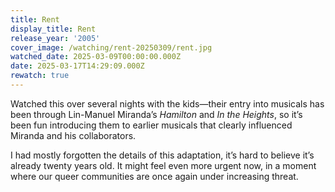 ```yaml
---
title: Rent
display_title: Rent
release_year: '2005'
cover_image: /watching/rent-20250309/rent.jpg
watched_date: 2025-03-09T00:00:00.000Z
date: 2025-03-17T14:29:09.000Z
rewatch: true
---
```

Watched this over several nights with the kids—their entry into musicals has been through Lin-Manuel Miranda’s _Hamilton_ and _In the Heights_, so it’s been fun introducing them to earlier musicals that clearly influenced Miranda and his collaborators.

I had mostly forgotten the details of this adaptation, it’s hard to believe it’s already twenty years old. It might feel even more urgent now, in a moment where our queer communities are once again under increasing threat.
